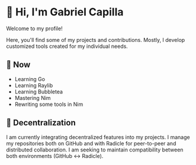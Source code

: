 # 👋 Hi, I'm Gabriel Capilla

Welcome to my profile!

Here, you'll find some of my projects and contributions. Mostly, I develop customized tools created for my individual needs.

## 🌱 Now

- Learning Go
- Learning Raylib
- Learning Bubbletea
- Mastering Nim
- Rewriting some tools in Nim

## 🐙 Decentralization

I am currently integrating decentralized features into my projects. I manage my repositories both on GitHub and with Radicle for peer-to-peer and distributed collaboration. I am seeking to maintain compatibility between both environments (GitHub ↔ Radicle).

<!--- Secret?
## 💼 Professional Background

- **Tech Influencer since 2016**: Meet me as _UnboxMeSpain_
- **Cooler Master Ambassador (2018)**: Represented Cooler Master as an ambassador, promoting their products and engaging with the tech community.
- **Collaborations**: Worked with leading tech companies such as **MSI Iberia**, **Intel Spain**, **AMD**, **Logitech**, **Corsair**, and others, gaining valuable experience in the hardware and tech industry.
--->

<!---
gabrielcapilla/gabrielcapilla is a ✨ special ✨ repository because its `README.md` (this file) appears on your GitHub profile.
You can click the Preview link to take a look at your changes.
--->
